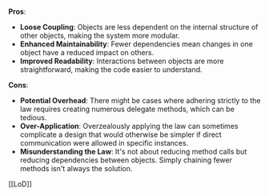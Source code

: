 **Pros**:
- **Loose Coupling**: Objects are less dependent on the internal structure of other objects, making the system more modular.
- **Enhanced Maintainability**: Fewer dependencies mean changes in one object have a reduced impact on others.
- **Improved Readability**: Interactions between objects are more straightforward, making the code easier to understand.

**Cons**:
- **Potential Overhead**: There might be cases where adhering strictly to the law requires creating numerous delegate methods, which can be tedious.
- **Over-Application**: Overzealously applying the law can sometimes complicate a design that would otherwise be simpler if direct communication were allowed in specific instances.
- **Misunderstanding the Law**: It's not about reducing method calls but reducing dependencies between objects. Simply chaining fewer methods isn't always the solution.

[[LoD]]
